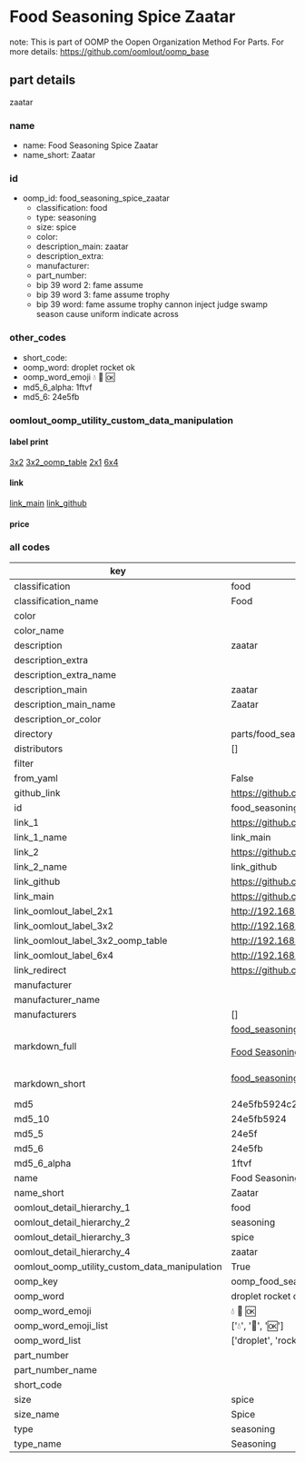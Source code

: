 # Food Seasoning Spice Zaatar  

note: This is part of OOMP the Oopen Organization Method For Parts. For more details: https://github.com/oomlout/oomp_base

##  part details
  



zaatar



### name
* name: Food Seasoning Spice Zaatar
* name_short: Zaatar
### id
* oomp_id: food_seasoning_spice_zaatar
  * classification: food
  * type: seasoning
  * size: spice
  * color: 
  * description_main: zaatar
  * description_extra: 
  * manufacturer: 
  * part_number: 
  * bip 39 word 2: fame assume
  * bip 39 word 3: fame assume trophy
  * bip 39 word: fame assume trophy cannon inject judge swamp season cause uniform indicate across

### other_codes
* short_code: 
* oomp_word: droplet rocket ok
* oomp_word_emoji :droplet: :rocket: :ok:
* md5_6_alpha: 1ftvf
* md5_6: 24e5fb






### oomlout_oomp_utility_custom_data_manipulation
#### label print
[3x2](http://192.168.1.245:1112/?label=oomp%201ftvf)
[3x2_oomp_table](http://192.168.1.108:1112/?label=oomp%201ftvf)
[2x1](http://192.168.1.242:1112/?label=oomp%201ftvf)
[6x4](http://192.168.1.55:1112/?label=oomp%201ftvf)    

#### link

[link_main](https://github.com/oomlout/oomlout_oomp_version_1_messy/tree/main/parts/food_seasoning_spice_zaatar) [link_github](https://github.com/oomlout/oomlout_oomp_version_1_messy/tree/main/parts/food_seasoning_spice_zaatar)                             

#### price







### all codes 
| key | value |  
| --- | --- |  
| classification | food |  
| classification_name | Food |  
| color |  |  
| color_name |  |  
| description | zaatar |  
| description_extra |  |  
| description_extra_name |  |  
| description_main | zaatar |  
| description_main_name | Zaatar |  
| description_or_color |   |  
| directory | parts/food_seasoning_spice_zaatar |  
| distributors | [] |  
| filter |  |  
| from_yaml | False |  
| github_link | https://github.com/oomlout/oomlout_oomp_part_src/tree/main/parts/food_seasoning_spice_zaatar |  
| id | food_seasoning_spice_zaatar |  
| link_1 | https://github.com/oomlout/oomlout_oomp_version_1_messy/tree/main/parts/food_seasoning_spice_zaatar |  
| link_1_name | link_main |  
| link_2 | https://github.com/oomlout/oomlout_oomp_version_1_messy/tree/main/parts/food_seasoning_spice_zaatar |  
| link_2_name | link_github |  
| link_github | https://github.com/oomlout/oomlout_oomp_version_1_messy/tree/main/parts/food_seasoning_spice_zaatar |  
| link_main | https://github.com/oomlout/oomlout_oomp_version_1_messy/tree/main/parts/food_seasoning_spice_zaatar |  
| link_oomlout_label_2x1 | http://192.168.1.242:1112/?label=oomp%201ftvf |  
| link_oomlout_label_3x2 | http://192.168.1.245:1112/?label=oomp%201ftvf |  
| link_oomlout_label_3x2_oomp_table | http://192.168.1.108:1112/?label=oomp%201ftvf |  
| link_oomlout_label_6x4 | http://192.168.1.55:1112/?label=oomp%201ftvf |  
| link_redirect | https://github.com/oomlout/oomlout_oomp_version_1_messy/tree/main/parts/food_seasoning_spice_zaatar |  
| manufacturer |  |  
| manufacturer_name |  |  
| manufacturers | [] |  
| markdown_full | [food_seasoning_spice_zaatar](none)<br>[](none)<br>[Food Seasoning Spice Zaatar](none)<br><br> |  
| markdown_short | [food_seasoning_spice_zaatar](none)<br><br> |  
| md5 | 24e5fb5924c23b65e2ba0217d1c37a93 |  
| md5_10 | 24e5fb5924 |  
| md5_5 | 24e5f |  
| md5_6 | 24e5fb |  
| md5_6_alpha | 1ftvf |  
| name | Food Seasoning Spice Zaatar |  
| name_short | Zaatar |  
| oomlout_detail_hierarchy_1 | food |  
| oomlout_detail_hierarchy_2 | seasoning |  
| oomlout_detail_hierarchy_3 | spice |  
| oomlout_detail_hierarchy_4 | zaatar |  
| oomlout_oomp_utility_custom_data_manipulation | True |  
| oomp_key | oomp_food_seasoning_spice_zaatar |  
| oomp_word | droplet rocket ok |  
| oomp_word_emoji | :droplet: :rocket: :ok: |  
| oomp_word_emoji_list | [':droplet:', ':rocket:', ':ok:'] |  
| oomp_word_list | ['droplet', 'rocket', 'ok'] |  
| part_number |  |  
| part_number_name |  |  
| short_code |  |  
| size | spice |  
| size_name | Spice |  
| type | seasoning |  
| type_name | Seasoning |  

